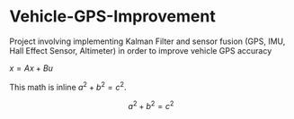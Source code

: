 # Vehicle-GPS-Improvement
Project involving implementing Kalman Filter and sensor fusion (GPS, IMU, Hall Effect Sensor, Altimeter) in order to improve vehicle GPS accuracy

$`x = Ax + Bu`$

This math is inline $`a^2+b^2=c^2`$.


```math
a^2+b^2=c^2
```
